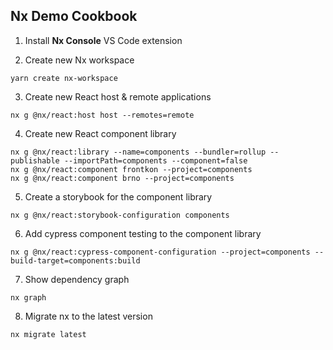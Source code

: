 ## Nx Demo Cookbook

1. Install **Nx Console** VS Code extension

2. Create new Nx workspace

```
yarn create nx-workspace
```

3. Create new React host & remote applications

```
nx g @nx/react:host host --remotes=remote
```

4. Create new React component library

```
nx g @nx/react:library --name=components --bundler=rollup --publishable --importPath=components --component=false
nx g @nx/react:component frontkon --project=components
nx g @nx/react:component brno --project=components
```


5. Create a storybook for the component library

```
nx g @nx/react:storybook-configuration components
```

6. Add cypress component testing to the component library

```
nx g @nx/react:cypress-component-configuration --project=components --build-target=components:build
```

7. Show dependency graph

```
nx graph
```

8. Migrate nx to the latest version

```
nx migrate latest
```
